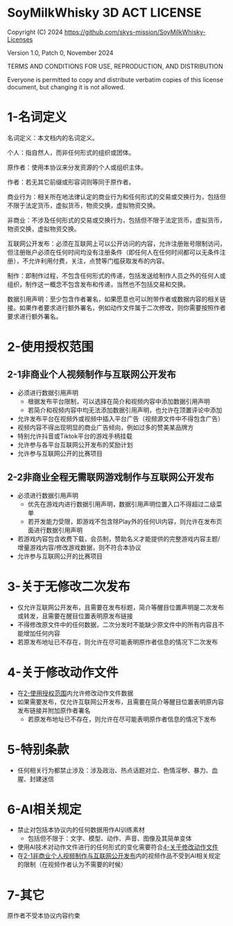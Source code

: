 # SoyMilkWhisky 3D ACT LICENSE

Copyright (C) 2024 <https://github.com/skys-mission/SoyMilkWhisky-Licenses>

Version 1.0, Patch 0, November 2024

TERMS AND CONDITIONS FOR USE, REPRODUCTION, AND DISTRIBUTION

Everyone is permitted to copy and distribute verbatim copies
of this license document, but changing it is not allowed.

# 1-名词定义

名词定义：本文档内的名词定义。

个人：指自然人，而非任何形式的组织或团体。

原作者：使用本协议来分发资源的个人或组织主体。

作者：若无其它前缀或形容词则等同于原作者。

商业行为：相关所在地法律认定的商业行为和任何形式的交易或交换行为，包括但不限于法定货币，虚拟货币，物资交换，虚拟物资交换。

非商业：不涉及任何形式的交易或交换行为，包括但不限于法定货币，虚拟货币，物资交换，虚拟物资交换。

互联网公开发布：必须在互联网上可以公开访问的内容，允许注册账号限制访问，但注册账户必须在任何时间均没有注册条件（即任何人在任何时间都可以无条件注册），不允许利用付费，关注，点赞等门槛获取发布的内容。

制作：即制作过程，不包含任何形式的传递，包括发送给制作人员之外的任何人或组织，制作这一概念不包含发布和传递，当然也不包括交易和交换。

数据引用声明：至少包含作者署名，如果愿意也可以附带作者或数据内容的相关链接。如果作者要求进行额外署名，例如动作文件属于二次修改，则你需要按照作者要求进行额外署名。

# 2-使用授权范围

## 2-1非商业个人视频制作与互联网公开发布

- 必须进行数据引用声明
  - 根据发布平台限制，可以选择在简介和视频内容中添加数据引用声明
  - 若简介和视频内容中均无法添加数据引用声明，也允许在顶置评论中添加
- 允许发布平台在视频外或视频中插入平台广告（视频源文件中不得包含广告）
- 视频内容不得出现明显的商业广告倾向，例如过多的赞美某品牌方
- 特别允许抖音或Tiktok平台的游戏手柄挂载
- 允许参与各平台互联网公开发布的奖励计划
- 允许参与互联网公开的比赛项目

## 2-2非商业全程无需联网游戏制作与互联网公开发布

- 必须进行数据引用声明
  - 优先在游戏内进行数据引用声明，数据引用声明位置入口不得超过二级菜单
  - 若开发能力受限，即游戏不包含除Play外的任何UI内容，则允许在发布页面进行数据引用声明
- 若游戏内容包含收费下载，会员制，赞助名义才能提供的完整游戏内容主题/增量游戏内容/修改游戏数据，则不符合本协议
- 允许参与互联网公开的比赛项目

# 3-关于无修改二次发布

- 仅允许互联网公开发布，且需要在发布标题，简介等醒目位置声明是二次发布或转发，且需要在醒目位置表明原发布链接
- 不得修改原文件中的任何数据，二次分发时不能缺少原文件中的所有内容且不能增加任何内容
- 若原发布地址已不存在，则允许在尽可能表明原作者信息的情况下二次发布

# 4-关于修改动作文件

- 在[2-使用授权范围](#2-使用授权范围)内允许修改动作文件数据
- 如果需要发布，仅允许互联网公开发布，且需要在简介等醒目位置表明原内容发布链接并附加原作者署名
  - 若原发布地址已不存在，则允许在尽可能表明原作者信息的情况下发布

# 5-特别条款
- 任何相关行为都禁止涉及：涉及政治、热点话题对立、色情淫秽、暴力、血腥、封建迷信

# 6-AI相关规定

- 禁止对包括本协议内的任何数据用作AI训练素材
  - 包括但不限于：文字、模型、动作、声音、图像及其简单变体
- 使用AI技术对动作文件进行的任何形式的变化需要符合[4-关于修改动作文件](#4-关于修改动作文件)
- 在[2-1非商业个人视频制作与互联网公开发布](#2-1非商业个人视频制作与互联网公开发布)内的视频作品不受到AI相关规定的限制（在视频作者认为不需要的时候）

# 7-其它
原作者不受本协议内容约束